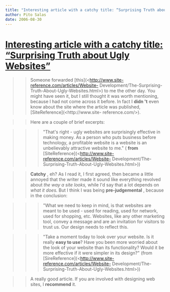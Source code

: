 ```yaml
---
title: "Interesting article with a catchy title: “Surprising Truth about Ugly Websites”"
author: Pito Salas
date: 2006-08-30
---
```

# [Interesting article with a catchy title: “Surprising Truth about Ugly Websites”](None)



>>

>> Someone forwarded [this](<http://www.site-reference.com/articles/Website-
Development/The-Surprising-Truth-About-Ugly-Websites.html>) to me the other
day. You might have seen it, but I still thought it was worth mentioning,
because I had not come across it before. In fact I **didn 't** even know about
the site where the article was published, [SiteReference](<http://www.site-
reference.com/>).

>>

>> Here are a couple of brief excerpts:

>>

>>> "That's right - ugly websites are surprisingly effective in making money.
As a person who puts business before technology, a profitable website is a
website is an unbelievably attractive website to me." ( **from**
[SiteReference](<http://www.site-reference.com/articles/Website-
Development/The-Surprising-Truth-About-Ugly-Websites.html>))

>>

>> **Catchy** , eh? As I read it, I first agreed, then became a little annoyed
that the writer made it sound like everything revolved about _the way a site
looks,_ while I'd say that a lot depends on _what it does._ But I think I was
being **pre-judgemental** , because in the conclusion:

>>

>>> "What we need to keep in mind, is that websites are meant to be used -
used for reading, used for network, used for shopping, etc. Websites, like any
other marketing tool, convey a message and are an invitation for visitors to
trust us. Our design needs to reflect this.

>>>

>>> "Take a moment today to look over your website. Is it really **easy to
use**? Have you been more worried about the look of your website than its
functionality? Would it be more effective if it were simpler in its design?"
(from [SireReference](<http://www.site-reference.com/articles/Website-
Development/The-Surprising-Truth-About-Ugly-Websites.html>))

>>

>> A really good article. If you are involved with designing web sites, I
**recommend** it.


